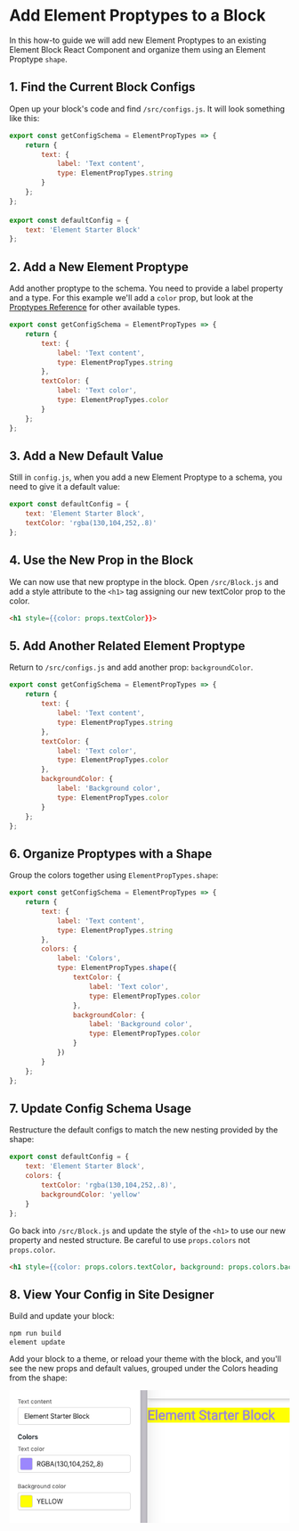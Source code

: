 # Add Element Proptypes to a Block

In this how-to guide we will add new Element Proptypes to an existing Element Block React Component and organize them using an Element Proptype `shape`.

## 1. Find the Current Block Configs

Open up your block's code and find `/src/configs.js`. It will look something like this:
```js
export const getConfigSchema = ElementPropTypes => {
    return {
        text: {
            label: 'Text content',
            type: ElementPropTypes.string
        }
    };
};

export const defaultConfig = {
    text: 'Element Starter Block'
};
```

## 2. Add a New Element Proptype

Add another proptype to the schema. You need to provide a label property and a type. For this example we'll add a `color` prop, but look at the [Proptypes Reference](https://github.com/volusion/element-proptypes) for other available types.
```js
export const getConfigSchema = ElementPropTypes => {
    return {
        text: {
            label: 'Text content',
            type: ElementPropTypes.string
        },
        textColor: {
            label: 'Text color',
            type: ElementPropTypes.color
        }
    };
};
```

## 3. Add a New Default Value

Still in `config.js`, when you add a new Element Proptype to a schema, you need to give it a default value:
```js
export const defaultConfig = {
    text: 'Element Starter Block',
    textColor: 'rgba(130,104,252,.8)'
};
```

## 4. Use the New Prop in the Block

We can now use that new proptype in the block. Open `/src/Block.js` and add a style attribute to the `<h1>` tag assigning our new textColor prop to the color.
```html
<h1 style={{color: props.textColor}}>
```

## 5. Add Another Related Element Proptype

Return to `/src/configs.js` and add another prop: `backgroundColor`.
```js
export const getConfigSchema = ElementPropTypes => {
    return {
        text: {
            label: 'Text content',
            type: ElementPropTypes.string
        },
        textColor: {
            label: 'Text color',
            type: ElementPropTypes.color
        },
        backgroundColor: {
            label: 'Background color',
            type: ElementPropTypes.color
        }
    };
};
```

## 6. Organize Proptypes with a Shape

Group the colors together using `ElementPropTypes.shape`:
```js
export const getConfigSchema = ElementPropTypes => {
    return {
        text: {
            label: 'Text content',
            type: ElementPropTypes.string
        },
        colors: {
            label: 'Colors',
            type: ElementPropTypes.shape({
                textColor: {
                    label: 'Text color',
                    type: ElementPropTypes.color
                },
                backgroundColor: {
                    label: 'Background color',
                    type: ElementPropTypes.color
                }
            })
        }
    };
};
```

## 7. Update Config Schema Usage

Restructure the default configs to match the new nesting provided by the shape:
```js
export const defaultConfig = {
    text: 'Element Starter Block',
    colors: {
        textColor: 'rgba(130,104,252,.8)',
        backgroundColor: 'yellow'
    }
};
```
 
Go back into `/src/Block.js` and update the style of the `<h1>` to use our new property and nested structure. Be careful to use `props.colors` not `props.color`.

```html
<h1 style={{color: props.colors.textColor, background: props.colors.backgroundColor}}>
```

## 8. View Your Config in Site Designer

Build and update your block:
```shell
npm run build
element update
```
Add your block to a theme, or reload your theme with the block, and you'll see the new props and default values, grouped under the Colors heading from the shape:

![New Proptypes Colors Shape in Site Designer](newShapeInSiteDesigner.png)
